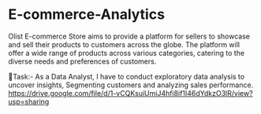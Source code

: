 # E-commerce-Analytics
   Olist E-commerce Store aims to provide a platform for sellers to showcase and sell their products to customers across the globe. The platform will offer a wide range of products across various categories, catering to the diverse needs and preferences of customers.

🎯Task:- As a Data Analyst, I have to conduct exploratory data analysis to uncover insights, Segmenting customers and analyzing sales performance.
https://drive.google.com/file/d/1-vCQKsuiUmiJ4hfi8if1I46dYdkzO3lR/view?usp=sharing
